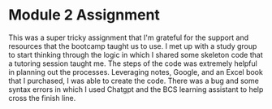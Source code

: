 # Module 2 Assignment

This was a super tricky assignment that I'm grateful for the support and resources that the bootcamp taught us to use. I met up with a study group to start thinking through the logic in which I shared some skeleton code that a tutoring session taught me. The steps of the code was extremely helpful in planning out the processes. Leveraging notes, Google, and an Excel book that I purchased, I was able to create the code. There was a bug and some syntax errors in which I used Chatgpt and the BCS learning assistant to help cross the finish line.
